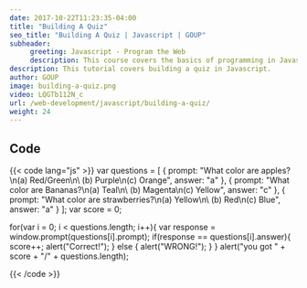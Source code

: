 ```yaml
---
date: 2017-10-22T11:23:35-04:00
title: "Building A Quiz"
seo_title: "Building A Quiz | Javascript | GOUP"
subheader:
     greeting: Javascript - Program the Web
     description: This course covers the basics of programming in Javascript. Work your way through the videos/articles and I'll teach you everything you need to know to make your website more responsive!
description: This tutorial covers building a quiz in Javascript.
author: GOUP
image: building-a-quiz.png
video: LQGTb112N_c
url: /web-development/javascript/building-a-quiz/
weight: 24
---
```


## Code

{{< code lang="js" >}}
var questions = [
     {
           prompt: "What color are apples?\n(a) Red/Green\n\ (b) Purple\n(c) Orange",
           answer: "a"
     },
     {
          prompt: "What color are Bananas?\n(a) Teal\n\ (b) Magenta\n(c) Yellow",
          answer: "c"
     },
     {
          prompt: "What color are strawberries?\n(a) Yellow\n\ (b) Red\n(c) Blue",
          answer: "a"
     }
];
var score = 0;

for(var i = 0; i < questions.length; i++){
     var response = window.prompt(questions[i].prompt);
     if(response == questions[i].answer){
          score++;
          alert("Correct!");
     } else {
          alert("WRONG!");
     }
}
alert("you got " + score + "/" + questions.length);


{{< /code >}}